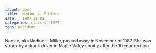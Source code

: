 ```yaml
---
layout: post
title:  Nadine L. Pieters
date:   1987-11-01
categories: class-of-1977
tags: accident
---
```

Nadine, aka Nadine L. Miller, passed away in November of 1987.  She was struck by a drunk driver in Maple Valley shortly after the 10 year reunion.
